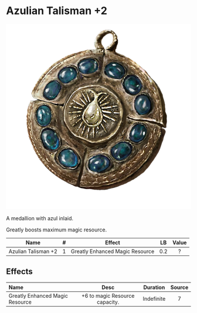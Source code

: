 # Azulian Talisman +2

![Copyrighted Image](AzulianTalisman+2.png)



A medallion with azul inlaid.

Greatly boosts maximum magic resource.



|        Name        | # |             Effect             | LB | Value |
| :-----------------: | :-: | :-----------------------------: | :-: | :---: |
| Azulian Talisman +2 | 1 | Greatly Enhanced Magic Resource | 0.2 |   ?   |

## Effects

| Name                            |             Desc             |  Duration  | Source |
| :------------------------------ | :----------------------------: | :--------: | :-----------: |
| Greatly Enhanced Magic Resource | +6 to magic Resource capacity. | Indefinite |       7       |
